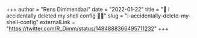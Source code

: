 +++
author = "Rens Dimmendaal"
date = "2022-01-22"
title = "🧵 I accidentally deleted my shell config 🤦‍♂️"
slug = "i-accidentally-deletd-my-shell-config"
externalLink = "https://twitter.com/R_Dimm/status/1484888366495711232"
+++
